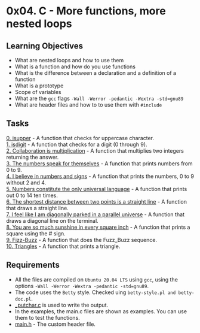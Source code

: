 # 0x04. C - More functions, more nested loops
## Learning Objectives
- What are nested loops and how to use them
- What is a function and how do you use functions
- What is the difference between a declaration and a definition of a function
- What is a prototype
- Scope of variables
- What are the `gcc` flags `-Wall -Werror -pedantic -Wextra -std=gnu89`
- What are header files and how to to use them with `#include`

## Tasks
[0. isupper](0-isupper.c) - A function that checks for uppercase character.  
[1. isdigit](1-isdigit.c) - A function that checks for a digit (0 through 9).  
[2. Collaboration is multiplication](2-mul.c) - A function that multiplies two integers returning the answer.  
[3. The numbers speak for themselves](3-print_numbers.c) - A function that prints numbers from 0 to 9.  
[4. I believe in numbers and signs](4-print_most_numbers.c) - A function that prints the numbers, 0 to 9 without 2 and 4.  
[5. Numbers constitute the only universal language](5-more_numbers.c) - A function that prints out 0 to 14 ten times.  
[6. The shortest distance between two points is a straight line](6-print_line.c) - A function that draws a straight line.  
[7. I feel like I am diagonally parked in a parallel universe](7-print_diagonal.c) - A function that draws a diagonal line on the terminal.  
[8. You are so much sunshine in every square inch](8-print_square.c) - A function that prints a square using the # sign.  
[9. Fizz-Buzz](9-fizz_buzz.c) - A function that does the Fuzz_Buzz sequence.  
[10. Triangles](10-print_triangle.c) - A function that prints a triangle.  

## Requirements
- All the files are compiled on `Ubuntu 20.04 LTS` using `gcc`, using the options `-Wall -Werror -Wextra -pedantic -std=gnu89`.
- The code uses the `Betty` style. Checked uing `betty-style.pl and betty-doc.pl`.
- [_putchar.c]( _putchar.c) is used to write the output.
- In the examples, the main.c files are shown as examples. You can use them to test the functions.
- [main.h](main.h) - The custom header file.
